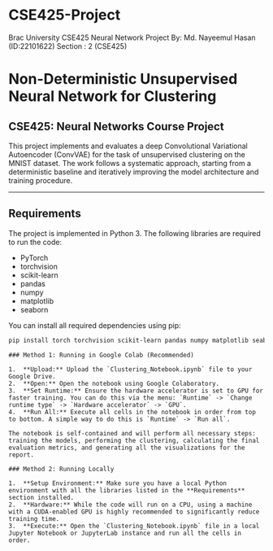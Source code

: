 # CSE425-Project
Brac University CSE425 Neural Network Project
By: Md. Nayeemul Hasan (ID:22101622)
Section : 2 (CSE425)

# Non-Deterministic Unsupervised Neural Network for Clustering
## CSE425: Neural Networks Course Project

This project implements and evaluates a deep Convolutional Variational Autoencoder (ConvVAE) for the task of unsupervised clustering on the MNIST dataset. The work follows a systematic approach, starting from a deterministic baseline and iteratively improving the model architecture and training procedure.

---

## Requirements

The project is implemented in Python 3. The following libraries are required to run the code:

* PyTorch
* torchvision
* scikit-learn
* pandas
* numpy
* matplotlib
* seaborn

You can install all required dependencies using pip:
```bash
pip install torch torchvision scikit-learn pandas numpy matplotlib seaborn
```
```
### Method 1: Running in Google Colab (Recommended)

1.  **Upload:** Upload the `Clustering_Notebook.ipynb` file to your Google Drive.
2.  **Open:** Open the notebook using Google Colaboratory.
3.  **Set Runtime:** Ensure the hardware accelerator is set to GPU for faster training. You can do this via the menu: `Runtime` -> `Change runtime type` -> `Hardware accelerator` -> `GPU`.
4.  **Run All:** Execute all cells in the notebook in order from top to bottom. A simple way to do this is `Runtime` -> `Run all`.

The notebook is self-contained and will perform all necessary steps: training the models, performing the clustering, calculating the final evaluation metrics, and generating all the visualizations for the report.
```
```
### Method 2: Running Locally

1.  **Setup Environment:** Make sure you have a local Python environment with all the libraries listed in the **Requirements** section installed.
2.  **Hardware:** While the code will run on a CPU, using a machine with a CUDA-enabled GPU is highly recommended to significantly reduce training time.
3.  **Execute:** Open the `Clustering_Notebook.ipynb` file in a local Jupyter Notebook or JupyterLab instance and run all the cells in order.
```

